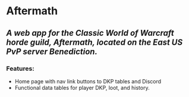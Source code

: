 # Aftermath
## *A web app for the Classic World of Warcraft horde guild, **Aftermath**, located on the East US PvP server Benediction.*

### Features:
* Home page with nav link buttons to DKP tables and Discord
* Functional data tables for player DKP, loot, and history.